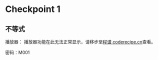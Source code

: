 Checkpoint 1
====
不等式
----
播放器：
<cr type="player" parameters="XMzg1Njc0MDExMg=="><notice>播放器功能在此无法正常显示，请移步至[程谱 coderecipe.cn](https://coderecipe.cn/learn/1)查看。</notice></cr>

密码：M001
